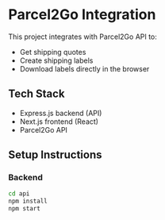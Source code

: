 # Parcel2Go Integration

This project integrates with Parcel2Go API to:
- Get shipping quotes
- Create shipping labels
- Download labels directly in the browser

## Tech Stack
- Express.js backend (API)
- Next.js frontend (React)
- Parcel2Go API

## Setup Instructions

### Backend
```bash
cd api
npm install
npm start
